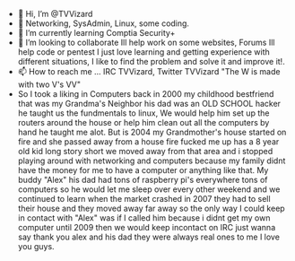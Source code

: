 - 👋 Hi, I’m @TVVizard
- 👀 Networking, SysAdmin, Linux, some coding.
- 🌱 I’m currently learning Comptia Security+
- 💞️ I’m looking to collaborate Ill help work on some websites, Forums Ill help code or pentest I just love learning and getting experience with different situations, I like to find the problem and solve it and improve it!.
- 📫 How to reach me ... IRC TVVizard, Twitter TVVizard "The W is made with two V's VV"
- So I took a liking in Computers back in 2000 my childhood bestfriend that was my Grandma's Neighbor his dad was an OLD SCHOOL hacker he taught us the fundmentals to linux, We would help him set up the routers around the house or help him clean out all the computers by hand he taught me alot. But is 2004 my Grandmother's house started on fire and she passed away from a house fire fucked me up has a 8 year old kid long story short we moved away from that area and i stopped playing around with networking and computers because my family didnt have the money for me to have a computer or anything like that. My buddy "Alex" his dad had tons of raspberry pi's everywhere tons of computers so he would let me sleep over every other weekend and we continued to learn when the market crashed in 2007 they had to sell their house and they moved away far away so the only way I could keep in contact with "Alex" was if I called him because i didnt get my own computer until 2009 then we would keep incontact on IRC just wanna say thank you alex and his dad they were always real ones to me I love you guys.

<!---
TVVizard/TVVizard is a ✨ special ✨ repository because its `README.md` (this file) appears on your GitHub profile.
You can click the Preview link to take a look at your changes.
--->
